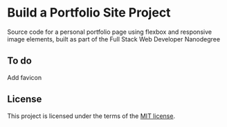 # Build a Portfolio Site Project
Source code for a personal portfolio page using flexbox and responsive image elements, built as part of the Full Stack Web Developer Nanodegree

## To do
Add favicon

## License
This project is licensed under the terms of the [MIT license](https://opensource.org/licenses/MIT).
